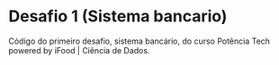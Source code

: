 # Desafio 1 (Sistema bancario)
Código do primeiro desafio, sistema bancário,  do curso Potência Tech powered by iFood | Ciência de Dados.
